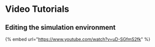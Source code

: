 # Video Tutorials

## Editing the simulation environment

{% embed url="https://www.youtube.com/watch?v=uD-SGfmS2fk" %}
